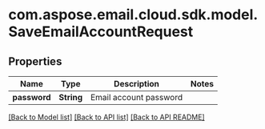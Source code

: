 
# com.aspose.email.cloud.sdk.model.SaveEmailAccountRequest

## Properties
Name | Type | Description | Notes
------------ | ------------- | ------------- | -------------
**password** | **String** | Email account password | 


[[Back to Model list]](README.md#documentation-for-models) [[Back to API list]](README.md#documentation-for-api-endpoints) [[Back to API README]](README.md)

